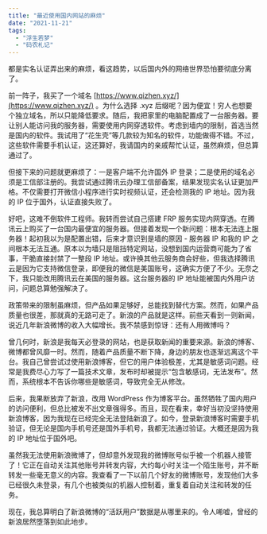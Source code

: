 ```yaml
---
title: "最近使用国内网站的麻烦"
date: "2021-11-21"
tags: 
  - "浮生若梦"
  - "码农札记"
---
```


都是实名认证弄出来的麻烦，看这趋势，以后国内外的网络世界恐怕要彻底分离了。

前一阵子，我买了一个域名 [https://www.qizhen.xyz/](https://www.qizhen.xyz/) 。为什么选择 .xyz 后缀呢？因为便宜！穷人也想要个独立域名，所以只能降低要求。随后，我把家里的电脑配置成了一台服务器。要让别人能访问我的服务器，需要使用内网穿透软件。考虑到墙内的限制，首选当然是国内的软件。我试用了“花生壳”等几款较为知名的软件，功能做得不错。不过，这些软件需要手机认证，这还算好，我请国内的亲戚帮忙认证，虽然麻烦，但总算通过了。

但接下来的问题就更麻烦了：一是客户端不允许国外 IP 登录；二是使用的域名必须是工信部注册的。我尝试通过腾讯云办理工信部备案，结果发现实名认证更加严格。不仅需要打开微信小程序进行实时视频认证，还会检测我的 IP 地址。因为我的 IP 位于国外，认证直接失败了。

好吧，这难不倒软件工程师。我转而尝试自己搭建 FRP 服务实现内网穿透。在腾讯云上购买了一台国内最便宜的服务器。但接着发现一个新问题：根本无法连上服务器！起初我以为是配置出错，后来才意识到是墙的原因 - 服务器 IP 和我的 IP 之间根本无法互通。原本以为墙只是阻挡特定网站，没想到国内运营商可能为了省事，干脆直接封禁了一整段 IP 地址。或许换其他云服务商会好些，但我选择腾讯云是因为它支持微信登录，即便我的微信是美国账号，这确实方便了不少。无奈之下，我只能改用腾讯云在美国的服务器。这台服务器的 IP 地址能被国内外用户访问，问题总算勉强解决了。

政策带来的限制虽麻烦，但产品如果足够好，总能找到替代方案。然而，如果产品质量也很差，那就真的无路可走了。新浪的产品就是这样。前些天看到一则新闻，说近几年新浪微博的收入大幅增长。我不禁感到惊讶：还有人用微博吗？

曾几何时，新浪是我每天必登录的网站，也是获取新闻的重要来源。新浪的博客、微博都曾风靡一时。然而，随着产品质量不断下降，身边的朋友也逐渐远离这个平台。我自己曾尝试过使用新浪博客，但它的用户体验极差，尤其是敏感词问题。经常是我费尽心力写了一篇技术文章，发布时却被提示“包含敏感词，无法发布”。然而，系统根本不告诉你哪些是敏感词，导致完全无从修改。

后来，我果断放弃了新浪，改用 WordPress 作为博客平台。虽然牺牲了国内用户的访问便利，但总比被发不出文章强得多。而且，现在看来，幸好当初没坚持使用新浪博客，因为我现在已经完全无法登陆新浪了。如今，登录新浪博客时需要手机验证，但无论是国内手机号还是国外手机号，我都无法通过验证。大概还是因为我的 IP 地址位于国外吧。

虽然我无法使用新浪微博了，但却意外发现我的微博账号似乎被一个机器人接管了！它正在自动关注其他账号并转发内容，大约每小时关注一个陌生账号，并不断转发一些毫无意义的内容。我查看了一下以前几个好友的微博账号，发现他们大多已经很久未登录，有几个也被类似的机器人控制着，重复着自动关注和转发的任务。

现在，我总算明白了新浪微博的“活跃用户”数据是从哪里来的。令人唏嘘，曾经的新浪居然堕落到如此地步。